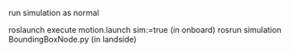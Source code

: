 run simulation as normal

roslaunch execute motion.launch sim:=true (in onboard)
rosrun simulation BoundingBoxNode.py (in landside)